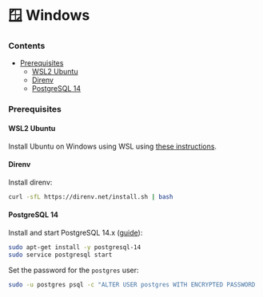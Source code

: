 # 🪟 Windows

### Contents

- [Prerequisites](windows.md#prerequisites)
  - [WSL2 Ubuntu](windows.md#wsl2-ubuntu)
  - [Direnv](windows.md#direnv)
  - [PostgreSQL 14](windows.md#postgresql-14)

### Prerequisites

#### WSL2 Ubuntu

Install Ubuntu on Windows using WSL using [these instructions](https://learn.microsoft.com/en-us/windows/wsl/install).

#### Direnv

Install direnv:

```sh
curl -sfL https://direnv.net/install.sh | bash
```

#### PostgreSQL 14

Install and start PostgreSQL 14.x ([guide](https://harshityadav95.medium.com/postgresql-in-windows-subsystem-for-linux-wsl-6dc751ac1ff3)):

```sh
sudo apt-get install -y postgresql-14
sudo service postgresql start
```

Set the password for the `postgres` user:

```sh
sudo -u postgres psql -c "ALTER USER postgres WITH ENCRYPTED PASSWORD 'password'"
```
